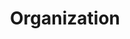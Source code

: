 ---
title: Organization
sections:
  - type: hero_section
    title: Our Values
    subtitle: >-
      We are a vibrant growing company that believes in the power of community built through open minded communication. We believe in an optimistic outlook on life and problem solving. With our team of growing young professionals we harness our tech skills to spread love and help other organizations reach their full potential within the tech industry.
    align: left
    image: images/progressive_app.svg
    image_alt: Hero placeholder image
    image_position: right
    has_background: true
    background:
      background_color: blue
  - type: contact_section
    title: Contact Us
    subtitle: Got a project request? Please fill out this form and leave a brief description of your project for review. We will schedule a meeting afterwards to discuss the project with you.
    has_form: true
    has_message_field: true
    has_organization_field: true
    # has_university_field: true
    # has_technologies_field: true
    image: images/undraw_contact_us_15o2.svg
    image_alt: Hero placeholder image
    image_position: right
    has_background: true
    background:
      background_color: white
template: advanced
---